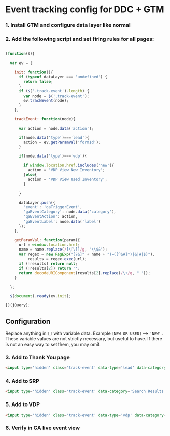# Event tracking config for DDC + GTM

### 1. Install GTM and configure data layer like normal

### 2. Add the following script and set firing rules for all pages:

```javascript

(function($){

  var ev = {

    init: function(){
      if (typeof dataLayer === 'undefined') {
        return false;
      }
      if ($('.track-event').length) {
        var node = $('.track-event');
        ev.trackEvent(node);
      }
    },

    trackEvent: function(node){

      var action = node.data('action');

      if(node.data('type')==='lead'){
        action = ev.getParamVal('formId');
      }

      if(node.data('type')==='vdp'){

        if window.location.href.includes('new'){
          action = 'VDP View New Inventory';
        }else{
          action = 'VDP View Used Inventory';
        }

      }

      dataLayer.push({
        'event': 'gaTriggerEvent',
        'gaEventCategory': node.data('category'),
        'gaEventAction': action,
        'gaEventLabel': node.data('label')
      });
    },

    getParamVal: function(param){
      url = window.location.href;
      name = name.replace(/[\[\]]/g, "\\$&");
      var regex = new RegExp("[?&]" + name + "(=([^&#]*)|&|#|$)"),
          results = regex.exec(url);
      if (!results) return null;
      if (!results[2]) return '';
      return decodeURIComponent(results[2].replace(/\+/g, " "));
    }

  };

  $(document).ready(ev.init);

})(jQuery);


```

## Configuration

Replace anything in `[]` with variable data. Example `[NEW OR USED]` --> `'NEW'` . These variable values are not strictly necessary, but useful to have. If there is not an easy way to set them, you may omit.

### 3. Add to Thank You page

```html
<input type='hidden' class='track-event' data-type='lead' data-category='Lead Form Submissions'/>
```

### 4. Add to SRP
```html
<input type='hidden' class='track-event' data-category='Search Results Page View'/>
```

### 5. Add to VDP
```html
<input type='hidden' class='track-event' data-type='vdp' data-category='VDP View'/>
```

### 6. Verify in GA live event view
